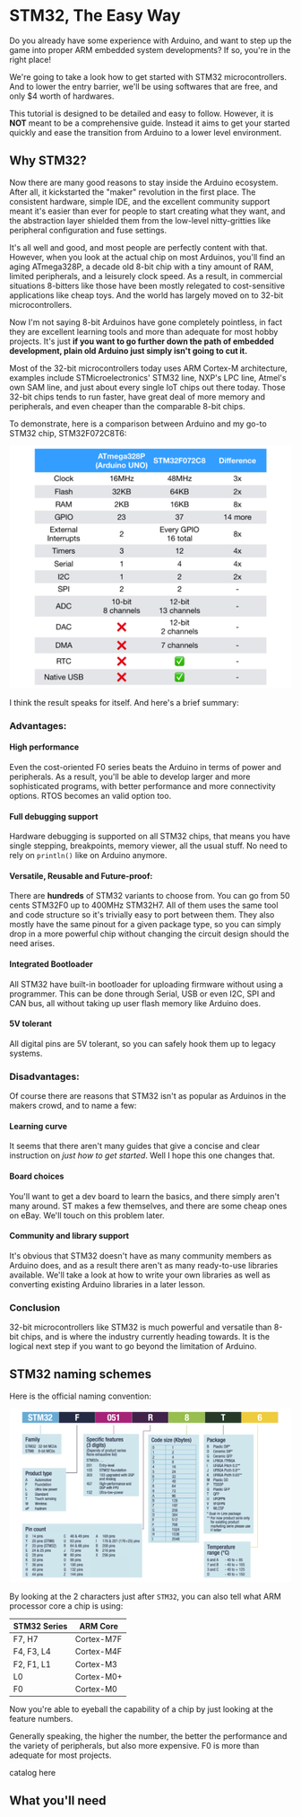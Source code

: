 # STM32, The Easy Way

Do you already have some experience with Arduino, and want to step up the game into proper ARM embedded system developments? If so, you're in the right place!

We're going to take a look how to get started with STM32 microcontrollers. And to lower the entry barrier, we'll be using softwares that are free, and only $4 worth of hardwares.

This tutorial is designed to be detailed and easy to follow. However, it is **NOT** meant to be a comprehensive guide. Instead it aims to get your started quickly and ease the transition from Arduino to a lower level environment.

## Why STM32?

Now there are many good reasons to stay inside the Arduino ecosystem. After all, it kickstarted the "maker" revolution in the first place. The consistent hardware, simple IDE, and the excellent community support meant it's easier than ever for people to start creating what they want, and the abstraction layer shielded them from the low-level nitty-gritties like peripheral configuration and fuse settings.

It's all well and good, and most people are perfectly content with that. However, when you look at the actual chip on most Arduinos, you'll find an aging ATmega328P, a decade old 8-bit chip with a tiny amount of RAM, limited peripherals, and a leisurely clock speed. As a result, in commercial situations 8-bitters like those have been mostly relegated to cost-sensitive applications like cheap toys. And the world has largely moved on to 32-bit microcontrollers.

Now I'm not saying 8-bit Arduinos have gone completely pointless, in fact they are excellent learning tools and more than adequate for most hobby projects. It's just **if you want to go further down the path of embedded development, plain old Arduino just simply isn't going to cut it.**

Most of the 32-bit microcontrollers today uses ARM Cortex-M architecture, examples include STMicroelectronics' STM32 line, NXP's LPC line, Atmel's own SAM line, and just about every single IoT chips out there today. Those 32-bit chips tends to run faster, have great deal of more memory and peripherals, and even cheaper than the comparable 8-bit chips.

To demonstrate, here is a comparison between Arduino and my go-to STM32 chip, STM32F072C8T6:

![Alt text](resources/images/intro_comp.png)

I think the result speaks for itself. And here's a brief summary:

### Advantages:

#### High performance 

Even the cost-oriented F0 series beats the Arduino in terms of power and peripherals. As a result, you'll be able to develop larger and more sophisticated programs, with better performance and more connectivity options. RTOS becomes an valid option too.

#### Full debugging support

Hardware debugging is supported on all STM32 chips, that means you have single stepping, breakpoints, memory viewer, all the usual stuff. No need to rely on ```println()``` like on Arduino anymore.

#### Versatile, Reusable and Future-proof:

There are **hundreds** of STM32 variants to choose from. You can go from 50 cents STM32F0 up to 400MHz STM32H7. All of them uses the same tool and code structure so it's trivially easy to port between them. They also mostly have the same pinout for a given package type, so you can simply drop in a more powerful chip without changing the circuit design should the need arises.

#### Integrated Bootloader

All STM32 have built-in bootloader for uploading firmware without using a programmer. This can be done through Serial, USB or even I2C, SPI and CAN bus, all without taking up user flash memory like Arduino does.

#### 5V tolerant

All digital pins are 5V tolerant, so you can safely hook them up to legacy systems.

### Disadvantages:

Of course there are reasons that STM32 isn't as popular as Arduinos in the makers crowd, and to name a few:

#### Learning curve

It seems that there aren't many guides that give a concise and clear instruction on *just how to get started*. Well I hope this one changes that.

#### Board choices

You'll want to get a dev board to learn the basics, and there simply aren't many around. ST makes a few themselves, and there are some cheap ones on eBay. We'll touch on this problem later.

#### Community and library support

It's obvious that STM32 doesn't have as many community members as Arduino does, and as a result there aren't as many ready-to-use libraries available. We'll take a look at how to write your own libraries as well as converting existing Arduino libraries in a later lesson.

### Conclusion

32-bit microcontrollers like STM32 is much powerful and versatile than 8-bit chips, and is where the industry currently heading towards. It is the logical next step if you want to go beyond the limitation of Arduino. 

## STM32 naming schemes

Here is the official naming convention: 

![Alt text](resources/images/naming.png)

By looking at the 2 characters just after ```STM32```, you can also tell what ARM processor core a chip is using:

| STM32 Series |   ARM Core   |
|--------------|--------------|
| F7, H7       | Cortex-M7F   |
| F4, F3, L4   | Cortex-M4F   |
| F2, F1, L1   | Cortex-M3    |
| L0           | Cortex-M0+   |
| F0           | Cortex-M0    |

Now you're able to eyeball the capability of a chip by just looking at the feature numbers.

Generally speaking, the higher the number, the better the performance and the variety of peripherals, but also more expensive. F0 is more than adequate for most projects.

catalog here

## What you'll need